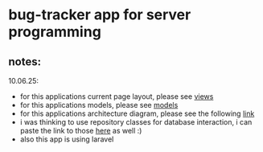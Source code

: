 # bug-tracker app for server programming

## notes:

10.06.25:

- for this applications current page layout, please see [views](./src/resources/views/)
- for this applications models, please see [models](./src/app/Models/)
- for this applications architecture diagram, please see the following [link](./docs/diagrams/mvc-architecture.md)
- i was thinking to use repository classes for database interaction, i can paste the link to those [here](./src/app/Repositories/) as well :)
- also this app is using laravel

